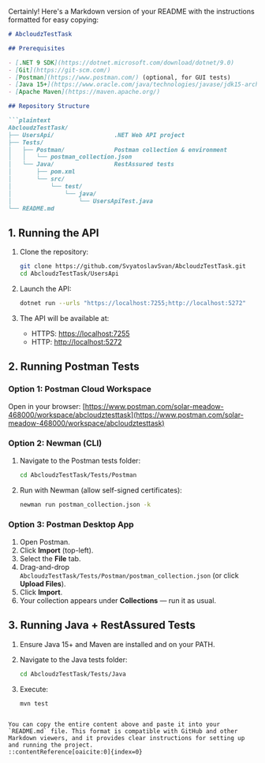 Certainly! Here's a Markdown version of your README with the instructions formatted for easy copying:

````markdown
# AbcloudzTestTask

## Prerequisites

- [.NET 9 SDK](https://dotnet.microsoft.com/download/dotnet/9.0)
- [Git](https://git-scm.com/)
- [Postman](https://www.postman.com/) (optional, for GUI tests)
- [Java 15+](https://www.oracle.com/java/technologies/javase/jdk15-archive-downloads.html)
- [Apache Maven](https://maven.apache.org/)

## Repository Structure

```plaintext
AbcloudzTestTask/
├── UsersApi/                 .NET Web API project
├── Tests/
│   ├── Postman/              Postman collection & environment
│   │   └── postman_collection.json
│   └── Java/                 RestAssured tests
│       ├── pom.xml
│       └── src/
│           └── test/
│               └── java/
│                   └── UsersApiTest.java
└── README.md
````

## 1. Running the API

1. Clone the repository:

   ```bash
   git clone https://github.com/SvyatoslavSvan/AbcloudzTestTask.git
   cd AbcloudzTestTask/UsersApi
   ```

2. Launch the API:

   ```bash
   dotnet run --urls "https://localhost:7255;http://localhost:5272"
   ```

3. The API will be available at:

   * HTTPS: [https://localhost:7255](https://localhost:7255)
   * HTTP:  [http://localhost:5272](http://localhost:5272)

## 2. Running Postman Tests

### Option 1: Postman Cloud Workspace

Open in your browser:
[https://www.postman.com/solar-meadow-468000/workspace/abcloudztesttask](https://www.postman.com/solar-meadow-468000/workspace/abcloudztesttask)

### Option 2: Newman (CLI)

1. Navigate to the Postman tests folder:

   ```bash
   cd AbcloudzTestTask/Tests/Postman
   ```

2. Run with Newman (allow self-signed certificates):

   ```bash
   newman run postman_collection.json -k
   ```

### Option 3: Postman Desktop App

1. Open Postman.
2. Click **Import** (top-left).
3. Select the **File** tab.
4. Drag-and-drop `AbcloudzTestTask/Tests/Postman/postman_collection.json` (or click **Upload Files**).
5. Click **Import**.
6. Your collection appears under **Collections** — run it as usual.

## 3. Running Java + RestAssured Tests

1. Ensure Java 15+ and Maven are installed and on your PATH.

2. Navigate to the Java tests folder:

   ```bash
   cd AbcloudzTestTask/Tests/Java
   ```

3. Execute:

   ```bash
   mvn test
   ```

```

You can copy the entire content above and paste it into your `README.md` file. This format is compatible with GitHub and other Markdown viewers, and it provides clear instructions for setting up and running the project.
::contentReference[oaicite:0]{index=0}
 
```

